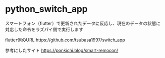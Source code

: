 # python_switch_app
スマートフォン（flutter）で更新されたデータに反応し、現在のデータの状態に対応した命令をラズパイ側で実行します

flutter側のURL
https://github.com/tsubasa1997/switch_app

参考にしたサイト
https://ponkichi.blog/smart-remocon/
